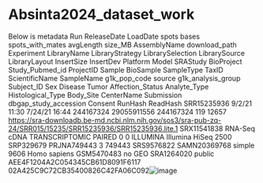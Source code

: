 # Absinta2024_dataset_work
Below is metadata
Run	ReleaseDate	LoadDate	spots	bases	spots_with_mates	avgLength	size_MB	AssemblyName	download_path	Experiment	LibraryName	LibraryStrategy	LibrarySelection	LibrarySource	LibraryLayout	InsertSize	InsertDev	Platform	Model	SRAStudy	BioProject	Study_Pubmed_id	ProjectID	Sample	BioSample	SampleType	TaxID	ScientificName	SampleName	g1k_pop_code	source	g1k_analysis_group	Subject_ID	Sex	Disease	Tumor	Affection_Status	Analyte_Type	Histological_Type	Body_Site	CenterName	Submission	dbgap_study_accession	Consent	RunHash	ReadHash
SRR15235936	9/2/21 11:30	7/24/21 16:44	244167324	29055911556	244167324	119	12657		https://sra-downloadb.be-md.ncbi.nlm.nih.gov/sos3/sra-pub-zq-24/SRR015/15235/SRR15235936/SRR15235936.lite.1	SRX11541838		RNA-Seq	cDNA	TRANSCRIPTOMIC	PAIRED	0	0	ILLUMINA	Illumina HiSeq 2500	SRP329679	PRJNA749443	3	749443	SRS9576822	SAMN20369768	simple	9606	Homo sapiens	GSM5470483							no					GEO	SRA1264020		public	AEE4F1204A2C054345CB61D8091F6117	02A425C9C72CB35400826C42FA06C092![image](https://github.com/user-attachments/assets/2c9313e3-47f1-4d80-9b0e-a6acc0a0afc2)
